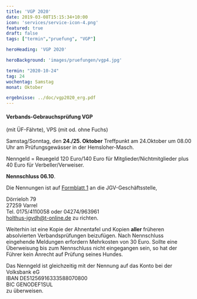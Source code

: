 ```yaml
---
title: 'VGP 2020'
date: 2019-03-08T15:15:34+10:00
icon: 'services/service-icon-4.png'
featured: true
draft: false
tags: ["termin","pruefung", "VGP"]

heroHeading: 'VGP 2020'

heroBackground: 'images/pruefungen/vgp4.jpg'

termin: "2020-10-24"
tag: 24
wochentag: Samstag
monat: Oktober

ergebnisse: ../doc/vgp2020_erg.pdf
---
```


#### Verbands-Gebrauchsprüfung VGP
 (mit ÜF-Fährte), VPS (mit od. ohne Fuchs) 

Samstag/Sonntag, den **24./25. Oktober** Treffpunkt am 24.Oktober um 08.00 Uhr am Prüfungsgewässer in der Hemsloher-Masch. 

Nenngeld = Reuegeld 120 Euro/140 Euro für Mitglieder/Nichtmitglieder plus 40 Euro für Verbeller/Verweiser. 

**Nennschluss 06.10**.

Die Nennungen ist auf [Formblatt 1](https://www.jghv.de/images/Dokumente/2019/formblatt_1_2019_1.pdf 'Formblatt zur Meldung') an die JGV-Geschäftsstelle, 


Dörrieloh 79  
27259 Varrel  
Tel. 0175/4110058 oder 04274/963961  
holthus-jgvdh@t-online.de zu richten.


Weiterhin ist eine Kopie der Ahnentafel und Kopien **aller** früheren absolvierten Verbandsprüfungen beizufügen. 
Nach Nennschluss eingehende Meldungen erfordern Mehrkosten von 30 Euro.
Sollte eine Überweisung bis zum Nennschluss nicht eingegangen sein, so hat der Führer kein Anrecht auf Prüfung seines Hundes.

Das Nenngeld ist gleichzeitig mit der Nennung auf das Konto bei der Volksbank eG  
IBAN DE51256916333588070800  
BIC GENODEF1SUL  
zu überweisen. 
